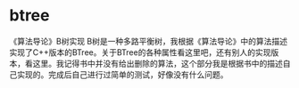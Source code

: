# btree
《算法导论》B树实现
 B树是一种多路平衡树，我根据《算法导论》中的算法描述实现了C++版本的BTree。关于BTree的各种属性看这里吧，还有别人的实现版本，看这里。我记得书中并没有给出删除的算法，这个部分我是根据书中的描述自己实现的。完成后自己进行过简单的测试，好像没有什么问题。
